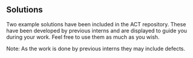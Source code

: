 ## Solutions

Two example solutions have been included in the ACT
repository. These have been developed by previous
interns and are displayed to guide you during your
work. Feel free to use them as much as you wish. 

Note: As the work is done by previous interns they may
include defects. 
